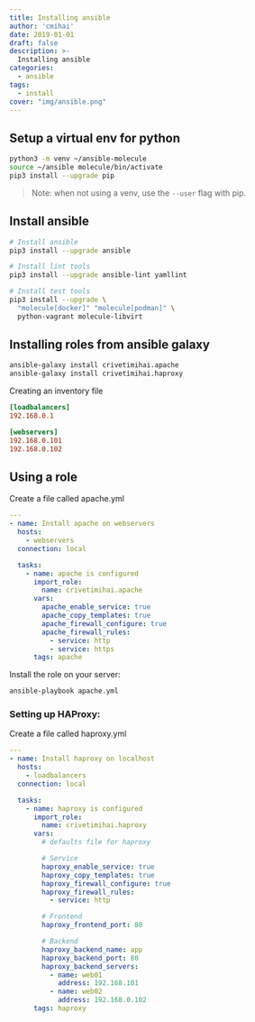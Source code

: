 ```yaml
---
title: Installing ansible
author: 'cmihai'
date: 2019-01-01
draft: false
description: >-
  Installing ansible
categories:
  - ansible
tags:
  - install
cover: "img/ansible.png"
---
```


Setup a virtual env for python
------------------------------

```bash
python3 -m venv ~/ansible-molecule
source ~/ansible molecule/bin/activate
pip3 install --upgrade pip
```

> Note: when not using a venv, use the `--user` flag with pip.


Install ansible
---------------

```bash
# Install ansible
pip3 install --upgrade ansible

# Install lint tools
pip3 install --upgrade ansible-lint yamllint

# Install test tools
pip3 install --upgrade \
  "molecule[docker]" "molecule[podman]" \
  python-vagrant molecule-libvirt
```

Installing roles from ansible galaxy
------------------------------------

```bash
ansible-galaxy install crivetimihai.apache
ansible-galaxy install crivetimihai.haproxy
```

Creating an inventory file

```ini
[loadbalancers]
192.168.0.1

[webservers]
192.168.0.101
192.168.0.102
```


Using a role
------------

Create a file called apache.yml

```yaml
---
- name: Install apache on webservers
  hosts:
    - webservers
  connection: local

  tasks:
    - name: apache is configured
      import_role:
        name: crivetimihai.apache
      vars:
        apache_enable_service: true
        apache_copy_templates: true
        apache_firewall_configure: true
        apache_firewall_rules:
          - service: http
          - service: https
      tags: apache
```

Install the role on your server:

```bash
ansible-playbook apache.yml
```

### Setting up HAProxy:

Create a file called haproxy.yml

```yaml
---
- name: Install haproxy on localhost
  hosts:
    - loadbalancers
  connection: local

  tasks:
    - name: haproxy is configured
      import_role:
        name: crivetimihai.haproxy
      vars:
        # defaults file for haproxy

        # Service
        haproxy_enable_service: true
        haproxy_copy_templates: true
        haproxy_firewall_configure: true
        haproxy_firewall_rules:
          - service: http

        # Frontend
        haproxy_frontend_port: 80

        # Backend
        haproxy_backend_name: app
        haproxy_backend_port: 80
        haproxy_backend_servers:
          - name: web01
            address: 192.168.101
          - name: web02
            address: 192.168.0.102
      tags: haproxy
```
